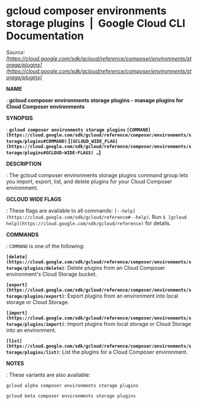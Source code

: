 # gcloud composer environments storage plugins  |  Google Cloud CLI Documentation

*Source: [https://cloud.google.com/sdk/gcloud/reference/composer/environments/storage/plugins](https://cloud.google.com/sdk/gcloud/reference/composer/environments/storage/plugins)*

**NAME**

: **gcloud composer environments storage plugins - manage plugins for Cloud Composer environments**

**SYNOPSIS**

: **`gcloud composer environments storage plugins` `[COMMAND](https://cloud.google.com/sdk/gcloud/reference/composer/environments/storage/plugins#COMMAND)` [`[GCLOUD_WIDE_FLAG](https://cloud.google.com/sdk/gcloud/reference/composer/environments/storage/plugins#GCLOUD-WIDE-FLAGS) …`]**

**DESCRIPTION**

: The gcloud composer environments storage plugins command group lets you import,
export, list, and delete plugins for your Cloud Composer environment.

**GCLOUD WIDE FLAGS**

: These flags are available to all commands: `[--help](https://cloud.google.com/sdk/gcloud/reference#--help)`.
Run `$ [gcloud help](https://cloud.google.com/sdk/gcloud/reference)` for details.

**COMMANDS**

: ``COMMAND`` is one of the following:

**`[delete](https://cloud.google.com/sdk/gcloud/reference/composer/environments/storage/plugins/delete)`**:
Delete plugins from an Cloud Composer environment's Cloud Storage bucket.

**`[export](https://cloud.google.com/sdk/gcloud/reference/composer/environments/storage/plugins/export)`**:
Export plugins from an environment into local storage or Cloud Storage.

**`[import](https://cloud.google.com/sdk/gcloud/reference/composer/environments/storage/plugins/import)`**:
Import plugins from local storage or Cloud Storage into an environment.

**`[list](https://cloud.google.com/sdk/gcloud/reference/composer/environments/storage/plugins/list)`**:
List the plugins for a Cloud Composer environment.

**NOTES**

: These variants are also available:

```
gcloud alpha composer environments storage plugins
```

```
gcloud beta composer environments storage plugins
```